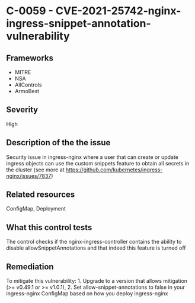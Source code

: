 # C-0059 - CVE-2021-25742-nginx-ingress-snippet-annotation-vulnerability

## Frameworks
* MITRE
* NSA
* AllControls
* ArmoBest
 
## Severity
High

## Description of the the issue
Security issue in ingress-nginx where a user that can create or update ingress objects can use the custom snippets feature to obtain all secrets in the cluster (see more at https://github.com/kubernetes/ingress-nginx/issues/7837)
 
## Related resources
ConfigMap, Deployment
 
## What this control tests 
The control checks if the nginx-ingress-controller contains the ability to disable allowSnippetAnnotations and that indeed this feature is turned off
 
## Remediation
To mitigate this vulnerability: 1. Upgrade to a version that allows mitigation (>= v0.49.1 or >= v1.0.1), 2. Set allow-snippet-annotations to false in your ingress-nginx ConfigMap based on how you deploy ingress-nginx
 
